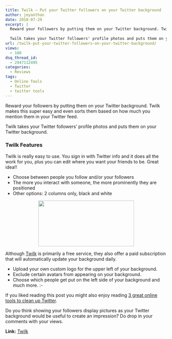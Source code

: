 ```yaml
---
title: Twilk – Put your Twitter followers on your Twitter background
author: jeyanthan
date: 2010-07-29
excerpt: |
  Reward your followers by putting them on your Twitter background. Twilk makes this super easy and even sorts them based on how much you mention them in your Twitter feed.
  
  Twilk takes your Twitter followers' profile photos and puts them on your Twitter background.
url: /twilk-put-your-twitter-followers-on-your-twitter-background/
views:
  - 180
dsq_thread_id:
  - 2947112495
categories:
  - Reviews
tags:
  - Online Tools
  - Twitter
  - twitter tools
---
```

Reward your followers by putting them on your Twitter background. Twilk makes this super easy and even sorts them based on how much you mention them in your Twitter feed.

Twilk takes your Twitter followers&#8217; profile photos and puts them on your Twitter background.

### Twilk Features

Twilk is really easy to use. You sign in with Twitter info and it does all the work for you, plus you can edit where you want your friends to be. Great idea!!

  * Choose between people you follow and/or your followers
  * The more you interact with someone, the more prominently they are positioned
  * Other options: 2 columns only, black and white

<p style="text-align: center">
  <img class="aligncenter wp-image-50168" src="http://static.twilk.com/static/images/screenshot-tiny.png" alt="" width="299" height="143" />
</p>

Although <a href="http://twilk.com/" onclick="_gaq.push(['_trackEvent', 'outbound-article', 'http://twilk.com/', 'Twilk']);" >Twilk</a> is primarily a free service, they also offer a paid subscription that will automatically update your background daily.

  * Upload your own custom logo for the upper left of your background.
  * Exclude certain avatars from appearing on your background.
  * Choose which people get put on the left side of your background and much more. <img src="http://devilsworkshop.org/wp-includes/images/smilies/simple-smile.png" alt=":-)" class="wp-smiley" style="height: 1em; max-height: 1em;" />

If you liked reading this post you might also enjoy reading [3 great online tools to clean up Twitter][1].

Do you think showing your followers display pictures as your Twitter background would be useful to create an impression? Do drop in your comments with your views.

**Link:** <a href="http://twilk.com/" onclick="_gaq.push(['_trackEvent', 'outbound-article', 'http://twilk.com/', 'Twilk']);" >Twilk</a>

 [1]: http://devilsworkshop.org/3-great-online-tools-to-clean-up-your-twitter-account/
